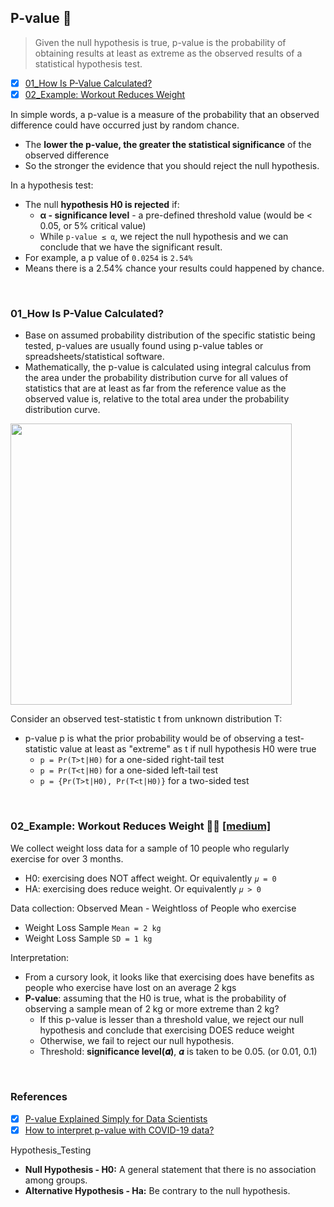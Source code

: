 ## P-value 🔢 
> Given the null hypothesis is true, p-value is the probability of obtaining results at least as extreme as the observed results of a statistical hypothesis test.

- [x] [01_How Is P-Value Calculated?](https://github.com/krystinli/Legoland/blob/main/stats_basics/10_P-value.md#01_how-is-p-value-calculated)
- [x] [02_Example: Workout Reduces Weight]()

In simple words, a p-value is a measure of the probability that an observed difference could have occurred just by random chance.
- The **lower the p-value, the greater the statistical significance** of the observed difference
- So the stronger the evidence that you should reject the null hypothesis.
  
In a hypothesis test:
- The null **hypothesis H0 is rejected** if: 
  - **α - significance level** - a pre-defined threshold value (would be < 0.05, or 5% critical value) 
  - While `p-value ≤ α`, we reject the null hypothesis and we can conclude that we have the significant result.
- For example, a p value of `0.0254` is `2.54%`
- Means there is a 2.54% chance your results could happened by chance.

<br />

### 01_How Is P-Value Calculated?
- Base on assumed probability distribution of the specific statistic being tested, p-values are usually found using p-value tables or spreadsheets/statistical software.
- Mathematically, the p-value is calculated using integral calculus from the area under the probability distribution curve for all values of statistics that are at least as far from the reference value as the observed value is, relative to the total area under the probability distribution curve.

<img src="https://upload.wikimedia.org/wikipedia/commons/thumb/3/3a/P-value_in_statistical_significance_testing.svg/741px-P-value_in_statistical_significance_testing.svg.png" width=450 />

Consider an observed test-statistic t from unknown distribution T:
- p-value p is what the prior probability would be of observing a test-statistic value at least as "extreme" as t if null hypothesis H0 were true
  - `p = Pr(T>t|H0)` for a one-sided right-tail test
  - `p = Pr(T<t|H0)` for a one-sided left-tail test 
  - `p = {Pr(T>t|H0), Pr(T<t|H0)}` for a two-sided test

<br />

### 02_Example: Workout Reduces Weight 🏋️‍♀️ [[medium]](https://towardsdatascience.com/p-value-explained-simply-for-data-scientists-4c0cd7044f14)
We collect weight loss data for a sample of 10 people who regularly exercise for over 3 months.
- H0: exercising does NOT affect weight. Or equivalently `𝜇 = 0`
- HA: exercising does reduce weight. Or equivalently `𝜇 > 0`

Data collection: Observed Mean - Weightloss of People who exercise
- Weight Loss Sample `Mean = 2 kg`
- Weight Loss Sample `SD = 1 kg`

Interpretation: 
- From a cursory look, it looks like that exercising does have benefits as people who exercise have lost on an average 2 kgs
- **P-value**: assuming that the H0 is true, what is the probability of observing a sample mean of 2 kg or more extreme than 2 kg?
  - If this p-value is lesser than a threshold value, we reject our null hypothesis and conclude that exercising DOES reduce weight
  - Otherwise, we fail to reject our null hypothesis. 
  - Threshold: **significance level(𝜶)**, 𝜶 is taken to be 0.05. (or 0.01, 0.1)



<br />

### References
- [x] [P-value Explained Simply for Data Scientists](https://towardsdatascience.com/p-value-explained-simply-for-data-scientists-4c0cd7044f14)
- [x] [How to interpret p-value with COVID-19 data?](https://towardsdatascience.com/how-to-interpret-p-value-with-covid-19-data-edc19e8483b)

Hypothesis_Testing 
- **Null Hypothesis - H0:** A general statement that there is no association among groups. 
- **Alternative Hypothesis - Ha:** Be contrary to the null hypothesis.

